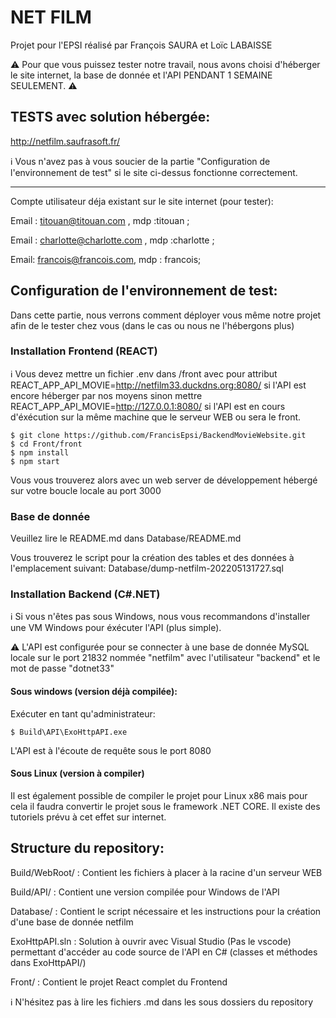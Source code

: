 # NET FILM
Projet pour l'EPSI réalisé par François SAURA et Loïc LABAISSE

⚠️ Pour que vous puissez tester notre travail, nous avons choisi d'héberger le site internet, la base de donnée et l'API PENDANT 1 SEMAINE SEULEMENT. ⚠️

## TESTS avec solution hébergée:
http://netfilm.saufrasoft.fr/

ℹ️ Vous n'avez pas à vous soucier de la partie "Configuration de l'environnement de test" si le site ci-dessus fonctionne correctement.

***
Compte utilisateur déja existant sur le site internet (pour tester):

Email : titouan@titouan.com , mdp :titouan ;

Email : charlotte@charlotte.com , mdp :charlotte ;

Email: francois@francois.com, mdp : francois;


## Configuration de l'environnement de test:

Dans cette partie, nous verrons comment déployer vous même notre projet afin de le tester chez vous (dans le cas ou nous ne l'hébergons plus)

### Installation Frontend (REACT)

ℹ️ Vous devez mettre un fichier .env dans /front avec pour attribut REACT_APP_API_MOVIE=http://netfilm33.duckdns.org:8080/ si l'API est encore héberger par nos moyens sinon mettre REACT_APP_API_MOVIE=http://127.0.0.1:8080/ si l'API est en cours d'éxécution sur la même machine que le serveur WEB ou sera le front.
```
$ git clone https://github.com/FrancisEpsi/BackendMovieWebsite.git
$ cd Front/front
$ npm install
$ npm start
```

Vous vous trouverez alors avec un web server de développement hébergé sur votre boucle locale au port 3000

### Base de donnée

Veuillez lire le README.md dans Database/README.md

Vous trouverez le script pour la création des tables et des données à l'emplacement suivant: Database/dump-netfilm-202205131727.sql

### Installation Backend (C#.NET)

ℹ️ Si vous n'êtes pas sous Windows, nous vous recommandons d'installer une VM Windows pour éxécuter l'API (plus simple).

⚠️ L'API est configurée pour se connecter à une base de donnée MySQL locale sur le port 21832 nommée "netfilm" avec l'utilisateur "backend" et le mot de passe "dotnet33"

#### Sous windows (version déjà compilée):

Exécuter en tant qu'administrateur:
```
$ Build\API\ExoHttpAPI.exe
```
L'API est à l'écoute de requête sous le port 8080

#### Sous Linux (version à compiler)

Il est également possible de compiler le projet pour Linux x86 mais pour cela il faudra convertir le projet sous le framework .NET CORE. Il existe des tutoriels prévu à cet effet sur internet.


## Structure du repository:

Build/WebRoot/ : Contient les fichiers à placer à la racine d'un serveur WEB

Build/API/ : Contient une version compilée pour Windows de l'API

Database/ : Contient le script nécessaire et les instructions pour la création d'une base de donnée netfilm

ExoHttpAPI.sln : Solution à ouvrir avec Visual Studio (Pas le vscode) permettant d'accéder au code source de l'API en C# (classes et méthodes dans ExoHttpAPI/)

Front/ : Contient le projet React complet du Frontend

ℹ️ N'hésitez pas à lire les fichiers .md dans les sous dossiers du repository
